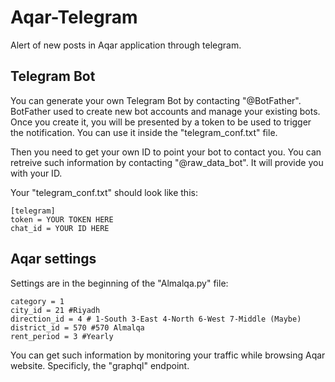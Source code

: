 # Aqar-Telegram
Alert of new posts in Aqar application through telegram.

## Telegram Bot
You can generate your own Telegram Bot by contacting "@BotFather". BotFather used to create new bot accounts and manage your existing bots.
Once you create it, you will be presented by a token to be used to trigger the notification. You can use it inside the "telegram_conf.txt" file.

Then you need to get your own ID to point your bot to contact you. You can retreive such information by contacting "@raw_data_bot". It will provide you with your ID.

Your "telegram_conf.txt" should look like this:
```
[telegram]
token = YOUR TOKEN HERE
chat_id = YOUR ID HERE
```

## Aqar settings
Settings are in the beginning of the "Almalqa.py" file:
```
category = 1
city_id = 21 #Riyadh
direction_id = 4 # 1-South 3-East 4-North 6-West 7-Middle (Maybe)
district_id = 570 #570 Almalqa
rent_period = 3 #Yearly
```

You can get such information by monitoring your traffic while browsing Aqar website. Specificly, the "graphql" endpoint.
